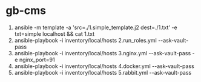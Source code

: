 # gb-cms
1. ansible -m template -a 'src=./1.simple_template.j2 dest=./1.txt' -e txt=simple localhost && cat 1.txt
2. ansible-playbook -i inventory/local/hosts 2.run_roles.yml --ask-vault-pass
3. ansible-playbook -i inventory/local/hosts 3.nginx.yml --ask-vault-pass -e nginx_port=91
4. ansible-playbook -i inventory/local/hosts 4.docker.yml --ask-vault-pass
5. ansible-playbook -i inventory/local/hosts 5.rabbit.yml --ask-vault-pass
